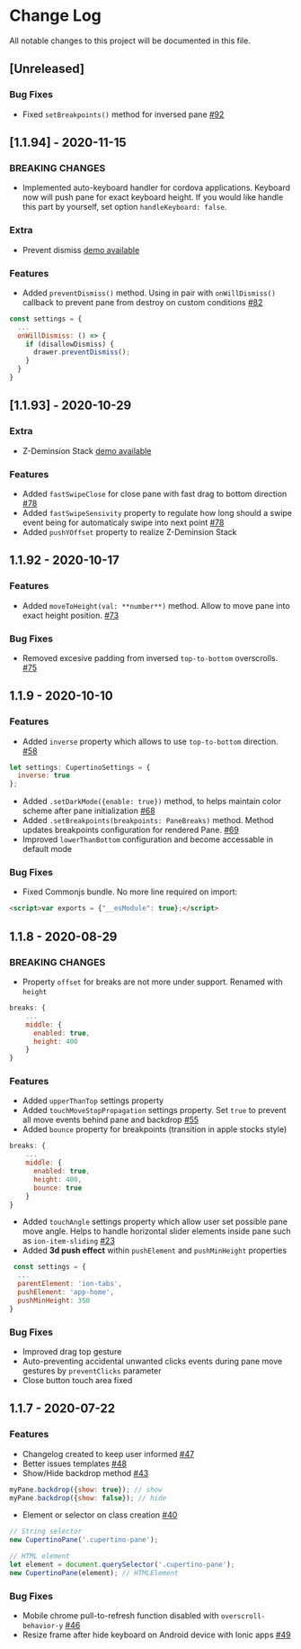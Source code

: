 
# Change Log
All notable changes to this project will be documented in this file.

## [Unreleased]

### Bug Fixes
- Fixed `setBreakpoints()` method for inversed pane [#92](https://github.com/roman-rr/cupertino-pane/issues/92)

## [1.1.94] - 2020-11-15

### BREAKING CHANGES
- Implemented auto-keyboard handler for cordova applications. Keyboard now will push pane for exact keyboard height. If you would like handle this part by yourself, set option `handleKeyboard: false`.

### Extra 
- Prevent dismiss [demo available](https://output.jsbin.com/keravam)

### Features 
- Added `preventDismiss()` method. Using in pair with `onWillDismiss()` callback to prevent pane from destroy on custom conditions [#82](https://github.com/roman-rr/cupertino-pane/issues/82)
```javascript
const settings = {
  ...
  onWillDismiss: () => {
    if (disallowDismiss) {
      drawer.preventDismiss();
    }
  }
}
```

## [1.1.93] - 2020-10-29

### Extra
- Z-Deminsion Stack [demo available](https://output.jsbin.com/wedegox)

### Features 
- Added `fastSwipeClose` for close pane with fast drag to bottom direction [#78](https://github.com/roman-rr/cupertino-pane/issues/78)
- Added `fastSwipeSensivity` property to regulate how long should a swipe event being for automaticaly swipe into next point [#78](https://github.com/roman-rr/cupertino-pane/issues/78)
- Added `pushYOffset` property to realize Z-Deminsion Stack

## 1.1.92 - 2020-10-17

### Features
- Added `moveToHeight(val: **number**)` method. Allow to move pane into exact height position. [#73](https://github.com/roman-rr/cupertino-pane/issues/73)

### Bug Fixes
- Removed excesive padding from inversed `top-to-bottom` overscrolls. [#75](https://github.com/roman-rr/cupertino-pane/issues/75)

## 1.1.9 - 2020-10-10

### Features
- Added `inverse` property which allows to use `top-to-bottom` direction. [#58](https://github.com/roman-rr/cupertino-pane/issues/58)
```javascript
let settings: CupertinoSettings = { 
  inverse: true
};
```
- Added `.setDarkMode({enable: true})` method, to helps maintain color scheme after pane initialization [#68](https://github.com/roman-rr/cupertino-pane/issues/68)
- Added `.setBreakpoints(breakpoints: PaneBreaks)` method. Method updates breakpoints configuration for rendered Pane. [#69](https://github.com/roman-rr/cupertino-pane/issues/69)
- Improved `lowerThanBottom` configuration and become accessable in default mode

### Bug Fixes
- Fixed Commonjs bundle. No more line required on import:
```html
<script>var exports = {"__esModule": true};</script>
```

## 1.1.8 - 2020-08-29

### BREAKING CHANGES
- Property `offset` for breaks are not more under support. Renamed with `height`
```javascript
breaks: {
    ...
    middle: {
      enabled: true,
      height: 400
    }
}
```

### Features
- Added `upperThanTop` settings property
- Added `touchMoveStopPropagation` settings property. Set `true` to prevent all move events behind pane and backdrop [#55](https://github.com/roman-rr/cupertino-pane/issues/55)
- Added `bounce` property for breakpoints (transition in apple stocks style)
```javascript
breaks: {
    ...
    middle: {
      enabled: true,
      height: 400,
      bounce: true
    }
}
```
- Added `touchAngle` settings property which allow user set possible pane move angle. Helps to handle horizontal slider elements inside pane such as `ion-item-sliding` [#23](https://github.com/roman-rr/cupertino-pane/issues/23)
- Added **3d push effect** within `pushElement` and `pushMinHeight` properties
```javascript
 const settings = {
  ...
  parentElement: 'ion-tabs',
  pushElement: 'app-home',
  pushMinHeight: 350
}
```

### Bug Fixes
- Improved drag top gesture
- Auto-preventing accidental unwanted clicks events during pane move gestures by `preventClicks` parameter
- Close button touch area fixed

## 1.1.7 - 2020-07-22
 
### Features
- Changelog created to keep user informed [#47](https://github.com/roman-rr/cupertino-pane/issues/47)
- Better issues templates [#48](https://github.com/roman-rr/cupertino-pane/pull/48)
- Show/Hide backdrop method [#43](https://github.com/roman-rr/cupertino-pane/pull/43)
```javascript
myPane.backdrop({show: true}); // show
myPane.backdrop({show: false}); // hide
```
- Element or selector on class creation [#40](https://github.com/roman-rr/cupertino-pane/pull/40)
```javascript
// String selector
new CupertinoPane('.cupertino-pane');

// HTML element
let element = document.querySelector('.cupertino-pane');
new CupertinoPane(element); // HTMLElement
```

### Bug Fixes
- Mobile chrome pull-to-refresh function disabled with `overscroll-behavior-y` [#46](https://github.com/roman-rr/cupertino-pane/issues/46)
- Resize frame after hide keyboard on Android device with Ionic apps [#49](https://github.com/roman-rr/cupertino-pane/issues/49)
